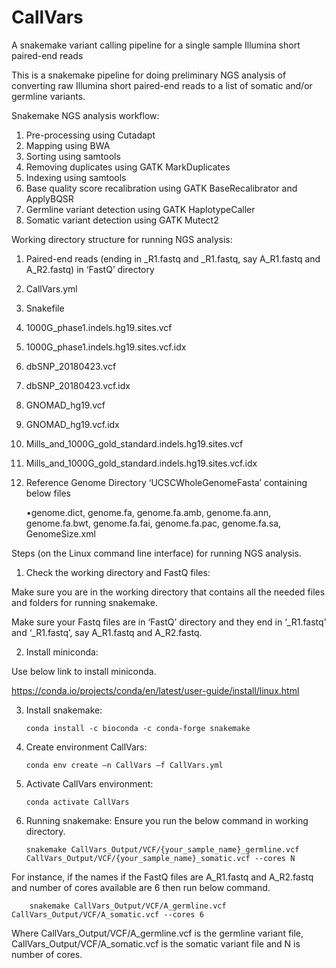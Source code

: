 # CallVars
A snakemake variant calling pipeline for a single sample Illumina short paired-end reads


This is a snakemake pipeline for doing preliminary NGS analysis of converting raw Illumina short paired-end reads to a list of somatic and/or germline variants. 

Snakemake NGS analysis workflow:
1) Pre-processing using Cutadapt
2) Mapping using BWA
3) Sorting using samtools
4) Removing duplicates using GATK MarkDuplicates
5) Indexing using samtools
6) Base quality score recalibration using GATK BaseRecalibrator and ApplyBQSR
7) Germline variant detection using GATK HaplotypeCaller
8) Somatic variant detection using GATK Mutect2

Working directory structure for running NGS analysis:

1) Paired-end reads (ending in _R1.fastq and _R1.fastq, say A_R1.fastq and A_R2.fastq) in ‘FastQ’ directory
2) CallVars.yml
3) Snakefile
4) 1000G_phase1.indels.hg19.sites.vcf
5) 1000G_phase1.indels.hg19.sites.vcf.idx
6) dbSNP_20180423.vcf
7) dbSNP_20180423.vcf.idx
8) GNOMAD_hg19.vcf
9) GNOMAD_hg19.vcf.idx
10) Mills_and_1000G_gold_standard.indels.hg19.sites.vcf
11) Mills_and_1000G_gold_standard.indels.hg19.sites.vcf.idx
12) Reference Genome Directory ‘UCSCWholeGenomeFasta’ containing below files

  	•genome.dict, genome.fa, genome.fa.amb, genome.fa.ann, genome.fa.bwt, genome.fa.fai, genome.fa.pac, genome.fa.sa, GenomeSize.xml

Steps (on the Linux command line interface) for running NGS analysis.

1)	Check the working directory and FastQ files: 

Make sure you are in the working directory that contains all the needed files and folders for running snakemake.

Make sure your Fastq files are in ‘FastQ’ directory and they end in ‘_R1.fastq’ and ‘_R1.fastq’, say A_R1.fastq and A_R2.fastq. 

2)	Install miniconda: 

Use below link to install miniconda.

https://conda.io/projects/conda/en/latest/user-guide/install/linux.html

3)	Install snakemake:
	
		conda install -c bioconda -c conda-forge snakemake

4)	Create environment CallVars:
	
		conda env create –n CallVars –f CallVars.yml

5)	Activate CallVars environment:

		conda activate CallVars

6)	Running snakemake: 
		Ensure you run the below command in working directory.

		snakemake CallVars_Output/VCF/{your_sample_name}_germline.vcf CallVars_Output/VCF/{your_sample_name}_somatic.vcf --cores N

For instance, if the names if the FastQ files are A_R1.fastq and A_R2.fastq and number of cores available are 6 then run below command.

		snakemake CallVars_Output/VCF/A_germline.vcf CallVars_Output/VCF/A_somatic.vcf --cores 6

Where CallVars_Output/VCF/A_germline.vcf is the germline variant file, CallVars_Output/VCF/A_somatic.vcf is the somatic variant file and N is number of cores.


